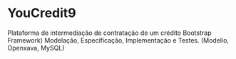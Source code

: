 # YouCredit9
 Plataforma de intermediação de
contratação de um crédito
Bootstrap Framework)
Modelação, Especificação,
Implementação e Testes.
(Modelio, Openxava, MySQL)

